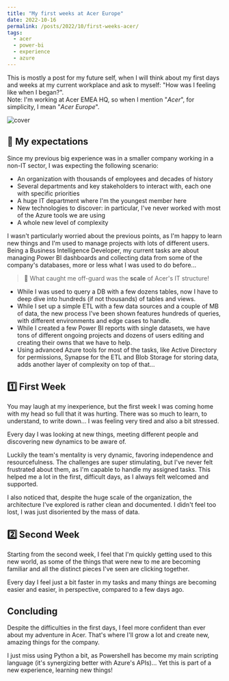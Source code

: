 ```yaml
---
title: "My first weeks at Acer Europe"
date: 2022-10-16
permalink: /posts/2022/10/first-weeks-acer/
tags:
  - acer
  - power-bi
  - experience
  - azure
---
```

This is mostly a post for my future self, when I will think about my first days and weeks at my current workplace and ask to myself: "How was I feeling like when I began?".  
Note: I'm working at Acer EMEA HQ, so when I mention "*Acer*", for simplicity, I mean "*Acer Europe*".

![cover](https://raw.githubusercontent.com/mutt0-ds/mutt0-ds.github.io/master/acer.png)

## 💭 My expectations

Since my previous big experience was in a smaller company working in a non-IT sector, I was expecting the following scenario:

- An organization with thousands of employees and decades of history
- Several departments and key stakeholders to interact with, each one with specific priorities
- A huge IT department where I'm the youngest member here
- New technologies to discover: in particular, I've never worked with most of the Azure tools we are using
- A whole new level of complexity

I wasn't particularly worried about the previous points, as I'm happy to learn new things and I'm used to manage projects with lots of different users. Being a Business Intelligence Developer, my current tasks are about managing Power BI dashboards and collecting data from some of the company's databases, more or less what I was used to do before...

> 🤯 What caught me off-guard was the **scale** of Acer's IT structure!

- While I was used to query a DB with a few dozens tables, now I have to deep dive into hundreds (if not thousands) of tables and views.
- While I set up a simple ETL with a few data sources and a couple of MB of data, the new process I've been shown features hundreds of queries, with different environments and edge cases to handle.
- While I created a few Power BI reports with single datasets, we have tons of different ongoing projects and dozens of users editing and creating their owns that we have to help.
- Using advanced Azure tools for most of the tasks, like Active Directory for permissions, Synapse for the ETL and Blob Storage for storing data, adds another layer of complexity on top of that...

## 1️⃣ First Week

You may laugh at my inexperience, but the first week I was coming home with my head so full that it was hurting. There was so much to learn, to understand, to write down... I was feeling very tired and also a bit stressed.

Every day I was looking at new things, meeting different people and discovering new dynamics to be aware of.

Luckily the team's mentality is very dynamic, favoring independence and resourcefulness. The challenges are super stimulating, but I've never felt frustrated about them, as I'm capable to handle my assigned tasks. This helped me a lot in the first, difficult days, as I always felt welcomed and supported.

I also noticed that, despite the huge scale of the organization, the architecture I've explored is rather clean and documented. I didn't feel too lost, I was just disoriented by the mass of data.

## 2️⃣ Second Week

Starting from the second week, I feel that I'm quickly getting used to this new world, as some of the things that were new to me are becoming familiar and all the distinct pieces I've seen are clicking together.

Every day I feel just a bit faster in my tasks and many things are becoming easier and easier, in perspective, compared to a few days ago.

## Concluding

Despite the difficulties in the first days, I feel more confident than ever about my adventure in Acer. That's where I'll grow a lot and create new, amazing things for the company.

I just miss using Python a bit, as Powershell has become my main scripting language (it's synergizing better with Azure's APIs)... Yet this is part of a new experience, learning new things!
